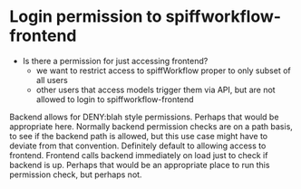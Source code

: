 # Login permission to spiffworkflow-frontend

- Is there a permission for just accessing frontend?
  - we want to restrict access to spiffWorkflow proper to only subset of all users
  - other users that access models trigger them via API, but are not allowed to login to spiffworkflow-frontend

Backend allows for DENY:blah style permissions. Perhaps that would be appropriate here.
Normally backend permission checks are on a path basis, to see if the backend path is allowed, but this use case might have to deviate from that convention.
Definitely default to allowing access to frontend.
Frontend calls backend immediately on load just to check if backend is up. Perhaps that would be an appropriate place to run this permission check, but perhaps not.
